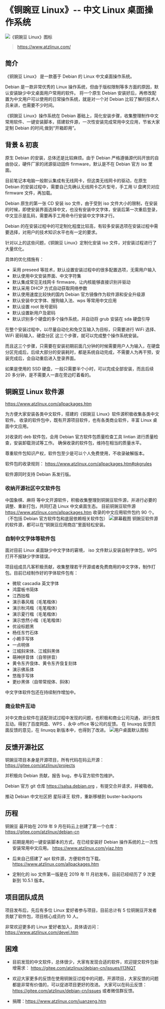 # 《铜豌豆 Linux》-- 中文 Linux 桌面操作系统
![《铜豌豆 Linux》图标](https://www.atzlinux.com/pics/logo/atzlinux_144x144.png)

> https://www.atzlinux.com/

## 简介

《铜豌豆 Linux》 是一款基于 Debian 的 Linux 中文桌面操作系统。

Debian 是一款非常优秀的 Linux 操作系统，但由于版权限制等多方面的原因，默认安装缺少中文桌面用户常用的软件。
将一个原生 Debian 安装好后，再修改配置为中文用户可以使用的日常操作系统，就是对一个对 Debian 比较了解的技术人员来讲，也需要不少时间。

《铜豌豆 Linux》操作系统在 Debian 基础上，简化安装步骤，收集整理制作中文常用软件、一键安装脚本，搭建软件源，一次性安装完成常用中文应用，节省大家定制 Debian 的时间,做到“开箱即用”。

## 背景 & 初衷

原生 Debian 的安装，总体还是比较麻烦。由于 Debian 严格遵循源代码开放的自由协议，硬件厂家的闭源驱动固件 firmware，默认是不在 Debian 官方 iso 里面。

目前笔记本电脑一般默认集成有无线网卡，但这类无线网卡的驱动，在原生 Debian 的安装过程中，需要自己先确认无线网卡芯片型号，手工用 U 盘拷贝对应 firmware 文件，再加载。

Debian 原生的第一张 CD 安装 iso 文件，由于受到 iso 文件大小的限制，在安装的时候，即使安装界面选择中文，也没有安装中文字体，安装后第一次重启登录，中文显示是乱码，需要再手工用命令行安装中文字体才行。

Debian 的在安装过程中的可定制化程度比较高，有较多安装选项在安装过程中需要选择，对用户的技术知识水平也有一定的要求。

针对以上的这些问题，《铜豌豆 Linux》定制化安装 iso 文件，对安装过程进行了大量优化。

具体的优化措施有：
- 采用 preseed 等技术，默认设置安装过程中的很多配置选项，无需用户输入
- 默认使用中文安装界面、中文字符集
- 默认集成常见无线网卡 firmware，让内核能够直接识别并驱动
- 默认采用 DHCP 方式自动获取网络参数 
- 默认使用速度比较快的国内 Debian 官方镜像作为软件源和安全升级源
- 默认安装中文字体、搜狗输入法、wps 等常用中文应用
- 默认设置 root 账号密码
- 默认设置新用户及密码
- 默认识别多个硬盘的多个操作系统，并自动将 grub 安装在 sda 硬盘引导

在整个安装过程中，以尽量自动化和免交互输入为目标，只需要进行 WiFi 选择、WiFi 密码输入、硬盘分区 这三个步骤，就可以完成整个操作系统安装。

而且这三个步骤，只需要在安装初期前面几分钟的时候需要用户人为输入，在硬盘分区完成后，后续大部分的安装耗时，都是系统自动完成，不需要人为再干预，安装完成后，会自动重启进入登录界面。

如果是使用的 SSD 硬盘，一般只需要半个小时，可以完成全部安装，而且后续 20 多分钟，是不需要人一直在旁边盯着看的。

## 铜豌豆 Linux 软件源
https://www.atzlinux.com/allpackages.htm

为方便大家安装各类中文软件，搭建的《铜豌豆 Linux》软件源积极收集各类中文软件。
收录的软件包中，既有开源项目软件，也有各类商业软件，丰富 Linux 桌面中文应用。

对收录的 deb 软件包，会用 Debian 官方软件包质量检查工具 lintian 进行质量检查，安装卸载测试等工作。
确保收录的软件包，维持在相当的质量水平。

尊重软件包知识产权，软件包至少是可以个人免费使用，不收录破解版本。

软件包的收录规则：
https://www.atzlinux.com/allpackages.htm#pkgrules

软件源同时支持 Debian 系发行版。

### 收纳开源社区中文软件包

中国象棋、麻将 等中文开源软件，积极收集整理到铜豌豆软件源，并进行必要的调整、重新打包，共同打造 Linux 中文桌面生态。
目前铜豌豆软件源 https://www.atzlinux.com/allpackages.htm 收录的中文应用软件包约 90 个。（不包括 Debian 官方软件包和底层依赖相关软件包）
![屏幕截图](https://cdn.atzlinux.com/debian/img/jieping.png)
铜豌豆软件源的软件源，都可以在“铜豌豆应用商店”里面轻松安装。

### 自制中文字体等软件包
面对目前 Linux 桌面缺少中文字体的窘境，
iso 文件默认安装自制字体包，WPS 打开不报缺少字体错误。

项目组成员凡客积极贡献，收集整理若干开源或者免费商用的中文字体，制作打包。目前已经制作好的字体软件包有：

- 微软 cascadia 英文字体
- 鸿雷板书简体
- 江西拙楷
- 演示春风楷（毛笔楷体）
- 演示秋鸿楷（毛笔楷体）
- 演示夏行楷（毛笔楷体）
- 演示悠然小楷（毛笔楷体）
- 优设标题黑
- 杨任东竹石体
- 小赖手写体
- 一点明体
- 江城斜宋体、江城斜黑体
- 萌神拼音体（自带拼音）
- 黄令东齐伋体、黄令东齐伋复刻体
- 演示佛系体
- 悠哉手写体
- 更纱黑体（自带常规体、斜体）

中文字体软件包还在持续制作增加中。

### 商业软件互动
对中文商业软件在适配测试过程中发现的问题，也积极和商业公司沟通，进行良性互动。得到了百度网盘、WPS
、永中 office 等公司的反馈。
在 linuxqq 反馈页面反馈的意见，在 linuxqq 新版本中，也得到了改进。
![用户桌面默认图标](https://cdn.atzlinux.com/pics/desktop-item.png)

## 反馈开源社区

铜豌豆项目本身是开源项目，所有代码在码云开源：
https://gitee.com/atzlinux/projects

并积极向 Debian 贡献，报告 bug，参与官方软件包维护。

Debian 官方 git 仓库 https://salsa.debian.org ，有提交合并请求，并被吸收。

推动 Debian 中文社区把 星际译王 软件，重新移植到 buster-backports

## 历程

铜豌豆 最开始在 2019 年 9 月在码云上创建了第一个仓库：
https://gitee.com/atzlinux/debian-cn
- 前期是用的一键安装脚本的方式，在已经安装好 Debian 操作系统的上一次性安装常用中文应用。
https://www.atzlinux.com/yjaz.htm

- 后来自己搭建了 apt 软件源，方便软件包下载。
https://www.atzlinux.com/allpackages.htm

- 定制化的 iso 文件第一版是在 2019 年 11 月初发布，目前已经经历了 9 次更新到 10.5.1 版本。

## 项目团队成员

项目发布后，先后有多位 Linux 爱好者参与项目，目前总计有 5 位铜豌豆开发者贡献了软件包，项目核心成员约 10 人。

非常欢迎更多的 Linux 爱好者加入，具体请访问： 
https://www.atzlinux.com/devel.htm

## 困难
- 目前发现的中文软件，总体很少，大家有发现合适的软件，欢迎提交软件包新增需求：
https://gitee.com/atzlinux/debian-cn/issues/I13NQT

- 欢迎大家更多的反馈在使用铜豌豆过程中的问题，开源项目，大家反馈的问题都是非常有价值的，可以促进项目更好的改进。
大家可以在码云反馈：
https://gitee.com/atzlinux/debian-cn/issues 或者微信群反馈。

- 捐赠：https://www.atzlinux.com/juanzeng.htm
